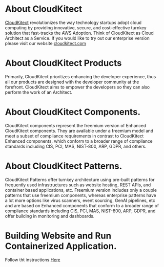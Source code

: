 # About CloudKitect
[CloudKitect](https://cloudkitect.com) revolutionizes the way technology startups adopt cloud computing by providing innovative, secure,
and cost-effective turnkey solution that fast-tracks the AWS Adoption.
Think of CloudKitect as Cloud Architect as a Service. If you would like to try out our enterprise version please
visit our website [cloudkitect.com](https://cloudkitect.com)

# About CloudKitect Products
Primarily, CloudKitect prioritizes enhancing the developer experience,
thus all our products are designed with the developer community at the forefront. CloudKitect aims
to empower the developers so they can also perform the work of an Architect.

# About CloudKitect Components.
CloudKitect components represent the freemium version of Enhanced CloudKitect components.
They are available under a freemium model and meet a subset of compliance requirements in
contrast to CloudKitect Enhanced components, which conform to a broader range of compliance
standards including CIS, PCI, MAS, NIST-800, ARP, GDPR, and others.

# About CloudKitect Patterns.
CloudKitect Patterns offer turnkey architecture using pre-built patterns for
frequently used infrastructures such as website hosting, REST APIs, and container based applications, etc.
Freemium version includes only a couple patterns that use freemium components, whereas enterprise patterns
have a lot more options like virus scanners, event sourcing, GenAI pipelines, etc and are based on
Enhanced components that conform to a broader range of compliance standards including CIS, PCI, MAS, NIST-800, ARP, GDPR, and offer
building in monitoring and dashboards.

# Building Website and Run Containerized Application.
Follow tht instructions [Here](packages/@cloudkitect/components/README.md)


